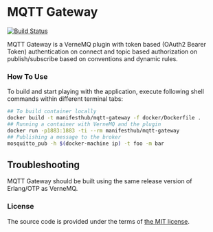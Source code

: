 # MQTT Gateway

[![Build Status][travis-img]][travis]

MQTT Gateway is a VerneMQ plugin with token based (OAuth2 Bearer Token)
authentication on connect and topic based authorization on publish/subscribe
based on conventions and dynamic rules.



### How To Use

To build and start playing with the application,
execute following shell commands within different terminal tabs:

```bash
## To build container locally
docker build -t manifesthub/mqtt-gateway -f docker/Dockerfile .
## Running a container with VerneMQ and the plugin
docker run -p1883:1883 -ti --rm manifesthub/mqtt-gateway
## Publishing a message to the broker
mosquitto_pub -h $(docker-machine ip) -t foo -m bar
```



## Troubleshooting

MQTT Gateway should be built using the same release version of Erlang/OTP as VerneMQ.



### License

The source code is provided under the terms of [the MIT license][license].

[travis]:https://travis-ci.org/netology-group/mqtt-gateway?branch=master
[travis-img]:https://secure.travis-ci.org/netology-group/mqtt-gateway.png?branch=master
[license]:http://www.opensource.org/licenses/MIT
